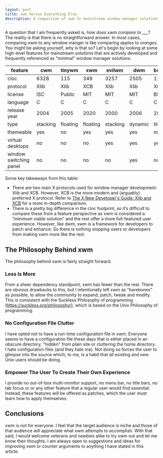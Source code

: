 ```yaml
---
layout: post
title: xwm Versus Everything Else
description: A comparison of xwm to mainstream window manager solutions.
---
```


A question that I am frequently asked is, *how does xwm compare to ___*? The
reality is that there is no straightforward answer. In most cases, comparing
xwm to any window manger is like comparing *apples* to *oranges*. You might
be asking yourself, why is that so? Let's begin by looking at some high-level 
features for mainstream solutions that are actively developed and frequently 
referenced as "minimal" window manager solutions:

|feature               |cwm     |tinywm  |xwm     |evilwm  |dwm     |bspwm   |
|----------------------|--------|--------|--------|--------|--------|--------|
|cloc                  |6328    |115     |349     |3257    |2505    |11909   |
|protocol              |Xlib    |Xlib    |XCB     |Xlib    |Xlib    |XCB     |
|license               |ISC     |Public  |MIT     |MIT     |MIT     |BSD     |
|language              |C       |C       |C       |C       |C       |C       |
|release year          |2004    |2005    |2020    |2000    |2006    |2013    |
|type                  |stacking|floating|floating|stacking|dynamic |tiling  |
|themeable             |yes     |no      |yes     |yes     |yes     |no      |
|virtual desktops      |no      |no      |no      |yes     |yes     |yes     |
|window switching panel|no      |no      |no      |no      |yes     |no      |

Some key takeaways from this table:

*   There are two main X protocols used for window manager development: Xlib
    and XCB. However, XCB is the more modern and (arguably) preferred X 
    protocol. Refer to [The X New Developer's Guide: Xlib and 
	XCB](https://www.x.org/wiki/guide/xlib-and-xcb/) for a more in-depth 
	comparison.
*   There is a pretty big difference in the cloc footprint, so it’s difficult
    to compare these from a feature perspective as xwm is considered a “minimum
    viable solution” and the rest offer a more full-featured user experience.
	However, like dwm, xwm is a framework for developers to patch and enhance.
	So there is nothing stopping users or developers from making xwm more like
	the rest.

## The Philosophy Behind xwm

The philosophy behind xwm is fairly straight forward.

### Less Is More

From a sheer dependency standpoint, xwm has fewer than the rest. There are
obvious drawbacks to this, but I intentionally left xwm as "barebones" as
possible, to allow the community to expand, patch, tweak and modify. This is
consistent with the Suckless Philosophy of programming
(https://suckless.org/philosophy/), which is based on the Unix Philosophy of
programming.

### No Configuration File Clutter

I have opted not to have a run-time configuration file in xwm. Everyone seems
to have a configuration file these days that is either placed in an obscure
directory, "hidden" from plain site or cluttering the home directory. I hate
configuration files (and they hate me). Not doing so forces the user to glimpse
into the source which, to me, is a habit that all existing and new Unix users
should be doing.

### Empower The User To Create Their Own Experience

I provide no out-of-box multi-monitor support, no menu bar, no title bars, no
tab	focus or or any other feature that a regular user would find essential.
Instead, these features will be offered as patches, which the user must learn
how to apply themselves.

## Conclusions

xwm is not for everyone. I feel that the target audience is niche and those of
that audience will appreciate what xwm attempts to accomplish. With that said, I
would welcome veterans and newbies alike to try xwm out and let me know their
thoughts. I am always open to suggestions and ideas for improving xwm or counter
arguments to anything I have stated in this article.
